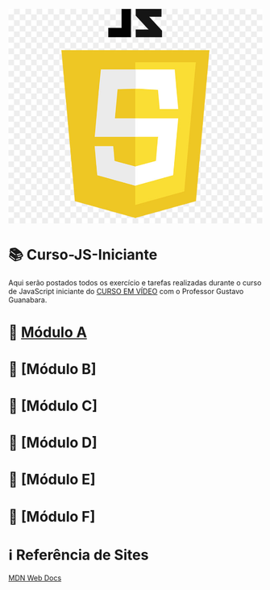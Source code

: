 ![image](https://github.com/leosviana/Curso-JS/blob/main/extras/imagem-js.jpg)

# :books: Curso-JS-Iniciante

Aqui serão postados todos os exercício e tarefas realizadas durante o curso de JavaScript iniciante do [CURSO EM VÍDEO](https://www.youtube.com/watch?v=1-w1RfGIov4&list=PLHz_AreHm4dlsK3Nr9GVvXCbpQyHQl1o1) com o Professor Gustavo Guanabara.

# :file_folder: [Módulo A](https://github.com/leosviana/Curso-JS/blob/main/Modulo%2A/README.md)<br>
# :file_folder: [Módulo B]<!-- (https://github.com/leosviana/Curso-JS/blob/main/Modulo%2B/README.md)<br> --><br>
# :file_folder: [Módulo C]<!-- (https://github.com/leosviana/Curso-JS/blob/main/Modulo%2C/README.md)<br> --><br>
# :file_folder: [Módulo D]<!-- (https://github.com/leosviana/Curso-JS/blob/main/Modulo%2D/README.md)<br> --><br>
# :file_folder: [Módulo E]<!-- (https://github.com/leosviana/Curso-JS/blob/main/Modulo%2E/README.md)<br> --><br>
# :file_folder: [Módulo F]<!-- (https://github.com/leosviana/Curso-JS/blob/main/Modulo%2F/README.md)<br> --><br>

# :information_source: Referência de Sites
[MDN Web Docs](https://developer.mozilla.org/pt-BR/) <a target="blank_"><br>
